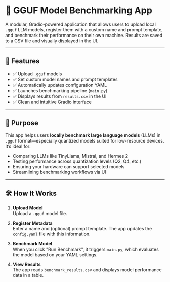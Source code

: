 # 🧠 GGUF Model Benchmarking App

A modular, Gradio-powered application that allows users to upload local `.gguf` LLM models, register them with a custom name and prompt template, and benchmark their performance on their own machine. Results are saved to a CSV file and visually displayed in the UI.

---

## 📌 Features

- ✅ Upload `.gguf` models  
- ✅ Set custom model names and prompt templates  
- ✅ Automatically updates configuration YAML  
- ✅ Launches benchmarking pipeline (`main.py`)  
- ✅ Displays results from `results.csv` in the UI  
- ✅ Clean and intuitive Gradio interface

---

## 🎯 Purpose

This app helps users **locally benchmark large language models** (LLMs) in `.gguf` format—especially quantized models suited for low-resource devices. It’s ideal for:

- Comparing LLMs like TinyLlama, Mistral, and Hermes 2
- Testing performance across quantization levels (Q2, Q4, etc.)
- Ensuring your hardware can support selected models
- Streamlining benchmarking workflows via UI

---

## 🛠️ How It Works

1. **Upload Model**  
   Upload a `.gguf` model file.

2. **Register Metadata**  
   Enter a name and (optional) prompt template. The app updates the `config.yaml` file with this information.

3. **Benchmark Model**  
   When you click "Run Benchmark", it triggers `main.py`, which evaluates the model based on your YAML settings.

4. **View Results**  
   The app reads `benchmark_results.csv` and displays model performance data in a table.
